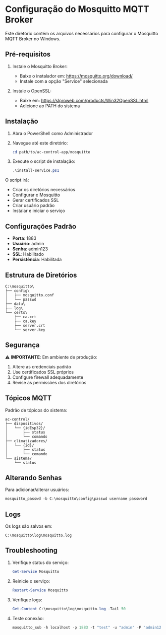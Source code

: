 # Configuração do Mosquitto MQTT Broker

Este diretório contém os arquivos necessários para configurar o Mosquitto MQTT Broker no Windows.

## Pré-requisitos

1. Instale o Mosquitto Broker:
   - Baixe o instalador em: https://mosquitto.org/download/
   - Instale com a opção "Service" selecionada

2. Instale o OpenSSL:
   - Baixe em: https://slproweb.com/products/Win32OpenSSL.html
   - Adicione ao PATH do sistema

## Instalação

1. Abra o PowerShell como Administrador

2. Navegue até este diretório:
   ```powershell
   cd path/to/ac-control-app/mosquitto
   ```

3. Execute o script de instalação:
   ```powershell
   .\install-service.ps1
   ```

O script irá:
- Criar os diretórios necessários
- Configurar o Mosquitto
- Gerar certificados SSL
- Criar usuário padrão
- Instalar e iniciar o serviço

## Configurações Padrão

- **Porta**: 1883
- **Usuário**: admin
- **Senha**: admin123
- **SSL**: Habilitado
- **Persistência**: Habilitada

## Estrutura de Diretórios

```
C:\mosquitto\
├── config\
│   ├── mosquitto.conf
│   └── passwd
├── data\
├── log\
└── certs\
    ├── ca.crt
    ├── ca.key
    ├── server.crt
    └── server.key
```

## Segurança

⚠️ **IMPORTANTE**: Em ambiente de produção:
1. Altere as credenciais padrão
2. Use certificados SSL próprios
3. Configure firewall adequadamente
4. Revise as permissões dos diretórios

## Tópicos MQTT

Padrão de tópicos do sistema:

```
ac-control/
├── dispositivos/
│   └── {idEsp32}/
│       ├── status
│       └── comando
├── climatizadores/
│   └── {id}/
│       ├── status
│       └── comando
└── sistema/
    └── status
```

## Alterando Senhas

Para adicionar/alterar usuários:
```powershell
mosquitto_passwd -b C:\mosquitto\config\passwd username password
```

## Logs

Os logs são salvos em:
```
C:\mosquitto\log\mosquitto.log
```

## Troubleshooting

1. Verifique status do serviço:
   ```powershell
   Get-Service Mosquitto
   ```

2. Reinicie o serviço:
   ```powershell
   Restart-Service Mosquitto
   ```

3. Verifique logs:
   ```powershell
   Get-Content C:\mosquitto\log\mosquitto.log -Tail 50
   ```

4. Teste conexão:
   ```powershell
   mosquitto_sub -h localhost -p 1883 -t "test" -u "admin" -P "admin123"